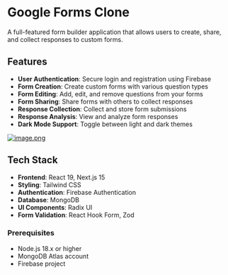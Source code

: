 # Google Forms Clone

A full-featured form builder application that allows users to create, share, and collect responses to custom forms.

## Features

- **User Authentication**: Secure login and registration using Firebase
- **Form Creation**: Create custom forms with various question types
- **Form Editing**: Add, edit, and remove questions from your forms
- **Form Sharing**: Share forms with others to collect responses
- **Response Collection**: Collect and store form submissions
- **Response Analysis**: View and analyze form responses
- **Dark Mode Support**: Toggle between light and dark themes

[![image.png](https://i.postimg.cc/DZLtDGLd/image.png)](https://postimg.cc/cg19trDr)
## Tech Stack

- **Frontend**: React 19, Next.js 15
- **Styling**: Tailwind CSS
- **Authentication**: Firebase Authentication
- **Database**: MongoDB
- **UI Components**: Radix UI
- **Form Validation**: React Hook Form, Zod

### Prerequisites

- Node.js 18.x or higher
- MongoDB Atlas account
- Firebase project

